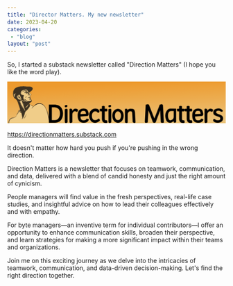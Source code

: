 ```yaml
---
title: "Director Matters. My new newsletter"
date: 2023-04-20
categories: 
 - "blog"
layout: "post"
---
```


So, I started a substack newsletter called "Direction Matters" (I hope you like the word play).

![](/assets/img/2023/04/image-1.png)

https://directionmatters.substack.com<br>

It doesn't matter how hard you push if you're pushing in the wrong direction.

Direction Matters is a newsletter that focuses on teamwork, communication, and data, delivered with a blend of candid honesty and just the right amount of cynicism.

People managers will find value in the fresh perspectives, real-life case studies, and insightful advice on how to lead their colleagues effectively and with empathy.

For byte managers—an inventive term for individual contributors—I offer an opportunity to enhance communication skills, broaden their perspective, and learn strategies for making a more significant impact within their teams and organizations.

Join me on this exciting journey as we delve into the intricacies of teamwork, communication, and data-driven decision-making. Let's find the right direction together.
